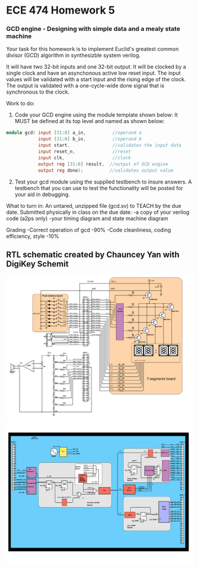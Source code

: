 # ECE 474 Homework 5
### GCD engine - Designing with simple data and a mealy state machine

Your task for this homework is to implement Euclid's greatest common 
divisor (GCD) algorithm in synthesizble system verilog.

It will have two 32-bit inputs and one 32-bit output. It will be clocked
by a single clock and have an asynchonous active low reset input. The
input values will be validated with a start input and the rising edge
of the clock.  The output is validated with a one-cycle-wide done
signal that is synchronous to the clock.

Work to do:

1. Code your GCD engine using the module template shown below: It MUST be defined at 
its top level and named as shown below:
```verilog
module gcd( input [31:0] a_in,          //operand a
            input [31:0] b_in,          //operand b
            input start,                //validates the input data
            input reset_n,              //reset
            input clk,                  //clock
            output reg [31:0] result,  //output of GCD engine
            output reg done);          //validates output value
```
2. Test your gcd module using the supplied testbench to insure answers.  A 
   testbench that you can use to test the functionality will be
   posted for your aid in debugging.

What to turn in:
  An untared, unzipped file (gcd.sv) to TEACH by the due date. 
  Submitted physically in class on the due date:
    -a copy of your verilog code (a2ps only) 
    -your timing diagram and state machine diagram

Grading
  -Correct operation of gcd                   -90%
  -Code cleanliness, coding efficiency, style -10%

## RTL schematic created by Chauncey Yan with DigiKey Schemit

![](lab5-1.png)
![](lab5-2.png)
